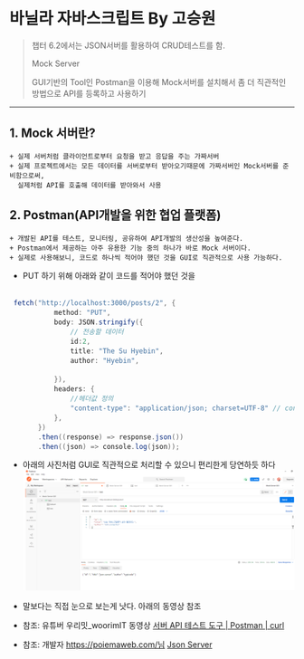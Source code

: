 # 바닐라 자바스크립트 By 고승원

> 챕터 6.2에서는 JSON서버를 활용하여 CRUD테스트를 함.
> 
> Mock Server
>
> GUI기반의 Tool인 Postman을 이용해 Mock서버를 설치해서 좀 더 직관적인 방법으로 API를 등록하고 사용하기
-----

##  1. Mock 서버란?
    + 실제 서버처럼 클라이언트로부터 요청을 받고 응답을 주는 가짜서버
    + 실제 프로젝트에서는 모든 데이터를 서버로부터 받아오기때문에 가짜서버인 Mock서버를 준비함으로써, 
      실제처럼 API를 호출해 데이터를 받아와서 사용
    
##  2. Postman(API개발을 위한 협업 플랫폼)
    + 개발된 API를 테스트, 모니터링, 공유하여 API개발의 생산성을 높여준다.
    + Postman에서 제공하는 아주 유용한 기능 중의 하나가 바로 Mock 서버이다.
    + 실제로 사용해보니, 코드로 하나씩 적어야 했던 것을 GUI로 직관적으로 사용 가능하다. 
+ PUT 하기 위해 아래와 같이 코드를 적어야 했던 것을 
 ~~~Java Script
 
  fetch("http://localhost:3000/posts/2", {
            method: "PUT",
            body: JSON.stringify({
                // 전송할 데이터
                id:2,
                title: "The Su Hyebin",
                author: "Hyebin",

            }),
            headers: { 
                //헤더값 정의
                "content-type": "application/json; charset=UTF-8" // content-type 정의
            },           
        })
        .then((response) => response.json())
        .then((json) => console.log(json));
~~~
+ 아래의 사진처럼 GUI로 직관적으로 처리할 수 있으니 편리한게 당연하듯 하다
![postman에서 GET하는 과정](./images/postman.png)

+ 말보다는 직접 눈으로 보는게 낫다. 아래의 동영상 참조
+ 참조: 유튜버 우리밋_woorimIT 동영상 [서버 API 테스트 도구 | Postman | curl](https://www.youtube.com/watch?v=0veQoK9V07k)
+ 참조: 개발자 https://poiemaweb.com/님 [Json Server](https://poiemaweb.com/json-server#:~:text=json%2Dserver%EB%8A%94%20json%20%ED%8C%8C%EC%9D%BC,%ED%95%A0%20%EC%88%98%20%EC%9E%88%EB%8A%94%20%ED%88%B4%EC%9D%B4%EB%8B%A4.)
